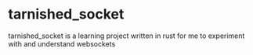# tarnished_socket

tarnished_socket is a learning project written in rust for me to experiment with and understand websockets
